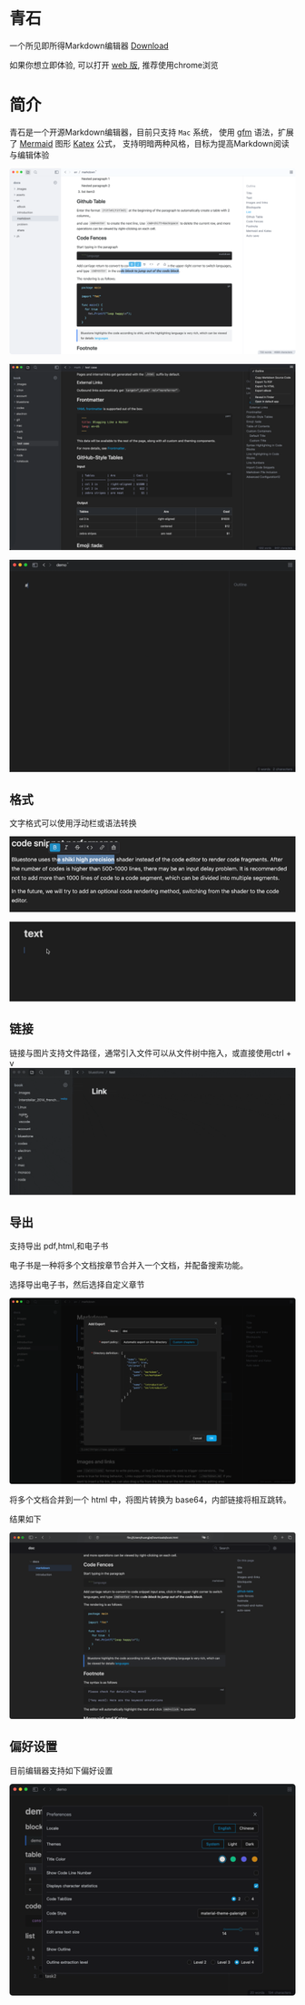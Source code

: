 # 青石
一个所见即所得Markdown编辑器
[Download](https://github.com/1943time/bluestone/releases/latest)

如果你想立即体验, 可以打开 [web 版](https://ed.md-writer.com/), 推荐使用chrome浏览

# 简介

青石是一个开源Markdown编辑器，目前只支持 `Mac` 系统，
使用 [gfm](https://github.github.com/gfm/) 语法，扩展了 [Mermaid](https://mermaid.js.org/) 图形 [Katex](https://katex.org/) 公式，
支持明暗两种风格，目标为提高Markdown阅读与编辑体验

![](./docs/assets/d1.png)

![](./docs/assets/d2.png)

![](./docs/assets/syntax.gif)

## 格式

文字格式可以使用浮动栏或语法转换

![](./docs/assets/text.png)

![](./docs/assets/test1.gif)

## 链接
链接与图片支持文件路径，通常引入文件可以从文件树中拖入，或直接使用ctrl + v
![](./docs/assets/link.gif)


## 导出

支持导出 pdf,html,和电子书

电子书是一种将多个文档按章节合并入一个文档，并配备搜索功能。

选择导出电子书，然后选择自定义章节

![](./docs/assets/d3.png)

将多个文档合并到一个 html 中，将图片转换为 base64，内部链接将相互跳转。

结果如下

![](./docs/assets/d4.png)


## 偏好设置

目前编辑器支持如下偏好设置

![](./docs/assets/d5.png)



